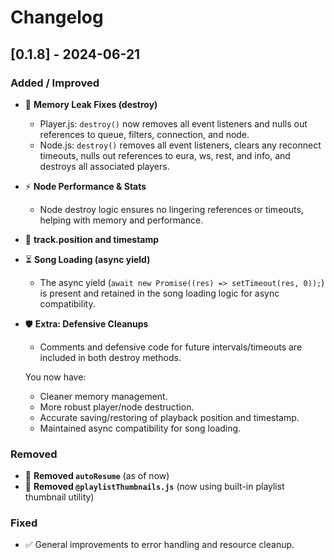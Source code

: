 # Changelog

## [0.1.8] - 2024-06-21

### Added / Improved

* 🧹 **Memory Leak Fixes (destroy)**
  * Player.js: `destroy()` now removes all event listeners and nulls out references to queue, filters, connection, and node.
  * Node.js: `destroy()` removes all event listeners, clears any reconnect timeouts, nulls out references to eura, ws, rest, and info, and destroys all associated players.
* ⚡ **Node Performance & Stats**
  * Node destroy logic ensures no lingering references or timeouts, helping with memory and performance.
* 🎵 **track.position and timestamp**
* ⏳ **Song Loading (async yield)**
  * The async yield (`await new Promise((res) => setTimeout(res, 0));`) is present and retained in the song loading logic for async compatibility.
* 🛡️ **Extra: Defensive Cleanups**
  * Comments and defensive code for future intervals/timeouts are included in both destroy methods.

  You now have:
  * Cleaner memory management.
  * More robust player/node destruction.
  * Accurate saving/restoring of playback position and timestamp.
  * Maintained async compatibility for song loading.

### Removed

* 🚫 **Removed `autoResume`** (as of now)
* 🚫 **Removed `@playlistThumbnails.js`** (now using built-in playlist thumbnail utility)

### Fixed

* ✅ General improvements to error handling and resource cleanup.
